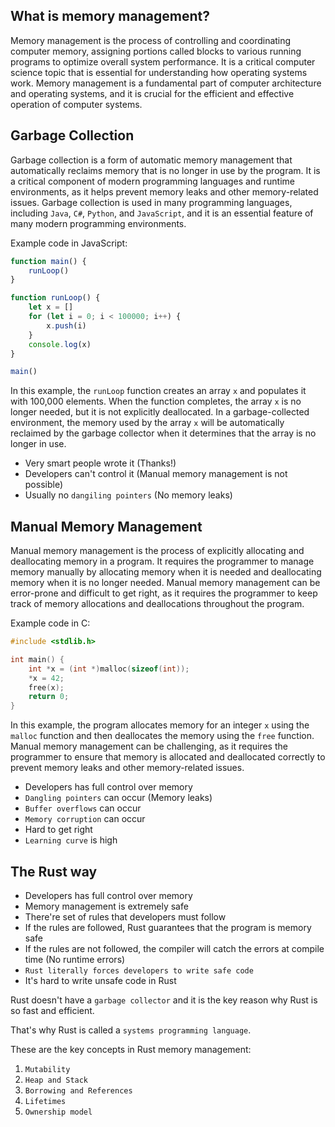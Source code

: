 ## What is memory management?
Memory management is the process of controlling and coordinating computer memory, assigning portions called blocks to various running programs to optimize overall system performance. It is a critical computer science topic that is essential for understanding how operating systems work. Memory management is a fundamental part of computer architecture and operating systems, and it is crucial for the efficient and effective operation of computer systems.

## Garbage Collection
Garbage collection is a form of automatic memory management that automatically reclaims memory that is no longer in use by the program. It is a critical component of modern programming languages and runtime environments, as it helps prevent memory leaks and other memory-related issues. Garbage collection is used in many programming languages, including ```Java```, ```C#```, ```Python```, and ```JavaScript```, and it is an essential feature of many modern programming environments.

Example code in JavaScript:
```javascript
function main() {
    runLoop()
}

function runLoop() {
    let x = []
    for (let i = 0; i < 100000; i++) {
        x.push(i)
    }
    console.log(x)
}

main()
````

In this example, the ```runLoop``` function creates an array ```x``` and populates it with 100,000 elements. When the function completes, the array ```x``` is no longer needed, but it is not explicitly deallocated. In a garbage-collected environment, the memory used by the array ```x``` will be automatically reclaimed by the garbage collector when it determines that the array is no longer in use.


- Very smart people wrote it (Thanks!)
- Developers can't control it (Manual memory management is not possible)
- Usually no ```dangiling pointers``` (No memory leaks)

## Manual Memory Management
Manual memory management is the process of explicitly allocating and deallocating memory in a program. It requires the programmer to manage memory manually by allocating memory when it is needed and deallocating memory when it is no longer needed. Manual memory management can be error-prone and difficult to get right, as it requires the programmer to keep track of memory allocations and deallocations throughout the program.

Example code in C:
```c
#include <stdlib.h>

int main() {
    int *x = (int *)malloc(sizeof(int));
    *x = 42;
    free(x);
    return 0;
}
```

In this example, the program allocates memory for an integer ```x``` using the ```malloc``` function and then deallocates the memory using the ```free``` function. Manual memory management can be challenging, as it requires the programmer to ensure that memory is allocated and deallocated correctly to prevent memory leaks and other memory-related issues.

- Developers has full control over memory
- ```Dangling pointers``` can occur (Memory leaks)
- ```Buffer overflows``` can occur
- ```Memory corruption``` can occur
- Hard to get right
- ```Learning curve``` is high


## The Rust way

- Developers has full control over memory
- Memory management is extremely safe
- There're set of rules that developers must follow
- If the rules are followed, Rust guarantees that the program is memory safe
- If the rules are not followed, the compiler will catch the errors at compile time (No runtime errors)
- ```Rust literally forces developers to write safe code```
- It's hard to write unsafe code in Rust


Rust doesn't have a ```garbage collector``` and it is the key reason why Rust is so fast and efficient.

That's why Rust is called a ```systems programming language```.

These are the key concepts in Rust memory management:
1. ```Mutability```
2. ```Heap and Stack```
3. ```Borrowing and References```
4. ```Lifetimes```
5. ```Ownership model```

